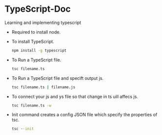 # TypeScript-Doc

Learning and implementing typescript

- Required to install node.
- To install TypeScript.

    ```cmd
    npm install -g typescript
    ```

- To Run a TypeScript file.

    ```cmd
    tsc filename.ts
    ```

- To Run a TypeScript file and specift output js.

    ```cmd
    tsc filename.ts | filename.js
    ```

- To connect your js and ys file so that change in ts uill affecs js.

    ```cmd
    tsc filename.ts -w 
    ```

- Init command creates a config JSON file which specify the properties of tsc.

    ```cmd
    tsc --init 
    ```
